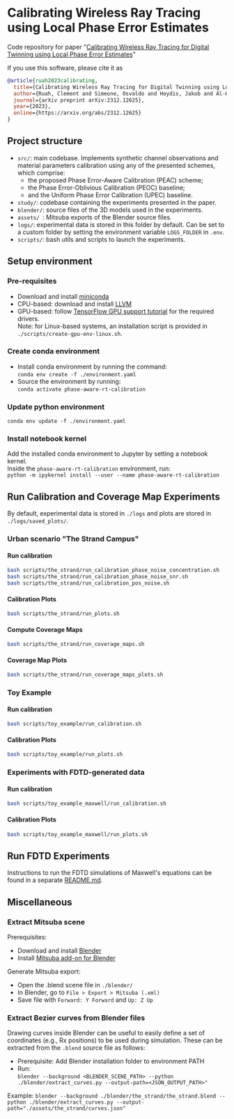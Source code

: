 # Calibrating Wireless Ray Tracing using Local Phase Error Estimates

Code repository for paper "[Calibrating Wireless Ray Tracing for Digital Twinning using Local Phase Error Estimates](https://arxiv.org/abs/2312.12625)"

If you use this software, please cite it as
```bibtex
@article{ruah2023calibrating,
  title={Calibrating Wireless Ray Tracing for Digital Twinning using Local Phase Error Estimates},
  author={Ruah, Clement and Simeone, Osvaldo and Hoydis, Jakob and Al-Hashimi, Bashir},
  journal={arXiv preprint arXiv:2312.12625},
  year={2023},
  online={https://arxiv.org/abs/2312.12625}
}
```

## Project structure

- `src/`: main codebase. Implements synthetic channel observations and material parameters calibration using any of the presented schemes, which comprise:
  - the proposed Phase Error-Aware Calibration (PEAC) scheme;
  - the Phase Error-Oblivious Calibration (PEOC) baseline;
  - and the Uniform Phase Error Calibration (UPEC) baseline.
- `study/`: codebase containing the experiments presented in the paper.
- `blender/`: source files of the 3D models used in the experiments.
- `assets/ `: Mitsuba exports of the Blender source files.
- `logs/`: experimental data is stored in this folder by default. Can be set to a custom folder by setting the environment variable `LOGS_FOLDER` in `.env`.
- `scripts/`: bash utils and scripts to launch the experiments.


## Setup environment

### Pre-requisites

- Download and install [miniconda](https://docs.conda.io/en/latest/miniconda.html)
- CPU-based: download and install [LLVM](https://llvm.org/)
- GPU-based: follow [TensorFlow GPU support tutorial](https://www.tensorflow.org/install/pip) for the required drivers.\
  Note: for Linux-based systems, an installation script is provided in `./scripts/create-gpu-env-linux.sh`.

### Create conda environment
- Install conda environment by running the command:\
  ``conda env create -f ./environment.yaml``
- Source the environment by running:\
  ``conda activate phase-aware-rt-calibration``

### Update python environment

``conda env update -f ./environment.yaml``

### Install notebook kernel

Add the installed conda environment to Jupyter by setting a notebook kernel.\
Inside the `phase-aware-rt-calibration` environment, run:\
``python -m ipykernel install --user --name phase-aware-rt-calibration``


## Run Calibration and Coverage Map Experiments

By default, experimental data is stored in `./logs` and plots are stored in `./logs/saved_plots/`.

### Urban scenario "The Strand Campus"

#### Run calibration

```bash
bash scripts/the_strand/run_calibration_phase_noise_concentration.sh
bash scripts/the_strand/run_calibration_phase_noise_snr.sh
bash scripts/the_strand/run_calibration_pos_noise.sh
```

#### Calibration Plots

```bash
bash scripts/the_strand/run_plots.sh
```

#### Compute Coverage Maps

```bash
bash scripts/the_strand/run_coverage_maps.sh
```

#### Coverage Map Plots

```bash
bash scripts/the_strand/run_coverage_maps_plots.sh
```


### Toy Example

#### Run calibration

```bash
bash scripts/toy_example/run_calibration.sh
```

#### Calibration Plots

```bash
bash scripts/toy_example/run_plots.sh
```


### Experiments with FDTD-generated data

#### Run calibration

```bash
bash scripts/toy_example_maxwell/run_calibration.sh
```

#### Calibration Plots

```bash
bash scripts/toy_example_maxwell/run_plots.sh
```


## Run FDTD Experiments

Instructions to run the FDTD simulations of Maxwell's equations can be found in a separate [README.md](study%2Fmaxwell_simulation%2FREADME.md).


## Miscellaneous

### Extract Mitsuba scene

Prerequisites:
- Download and install [Blender](https://www.blender.org/)
- Install [Mitsuba add-on for Blender](https://github.com/mitsuba-renderer/mitsuba-blender)

Generate Mitsuba export:
- Open the .blend scene file in ``./blender/``
- In Blender, go to ``File > Export > Mitsuba (.xml)``
- Save file with ``Forward: Y Forward`` and ``Up: Z Up``

### Extract Bezier curves from Blender files

Drawing curves inside Blender can be useful to easily define a set of coordinates (e.g., Rx positions) to be used during simulation.
These can be extracted from the `.blend` source file as follows:
- Prerequisite: Add Blender installation folder to environment PATH
- Run:\
  ``blender --background <BLENDER_SCENE_PATH> --python ./blender/extract_curves.py --output-path=<JSON_OUTPUT_PATH>"``

Example:
``blender --background ./blender/the_strand/the_strand.blend --python ./blender/extract_curves.py --output-path="./assets/the_strand/curves.json"``